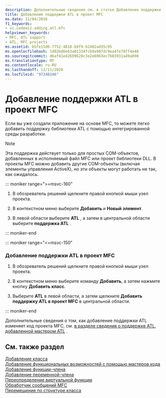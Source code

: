 ```yaml
---
description: Дополнительные сведения см. в статье Добавление поддержки ATL в проект MFC.
title: Добавление поддержки ATL в проект MFC
ms.date: 11/04/2016
f1_keywords:
- vc.codewiz.adding.atl.mfc
helpviewer_keywords:
- MFC, ATL support
- ATL, MFC projects
ms.assetid: b5fe15d6-7752-4818-b9f9-62482ad35c95
ms.openlocfilehash: 1d02bd6e63a01334fcb9a907dc9ea4fe78ff4a48
ms.sourcegitcommit: d6af41e42699628c3e2e6063ec7b03931a49a098
ms.translationtype: MT
ms.contentlocale: ru-RU
ms.lasthandoff: 12/11/2020
ms.locfileid: "97248246"
---
```

# <a name="adding-atl-support-to-your-mfc-project"></a>Добавление поддержки ATL в проект MFC

Если вы уже создали приложение на основе MFC, то можете легко добавить поддержку библиотеки ATL с помощью интегрированной среды разработки.

> [!NOTE]
> Эта поддержка действует только для простых COM-объектов, добавленных в исполняемый файл MFC или проект библиотеки DLL. В проекты MFC можно добавить другие COM-объекты (включая элементы управления ActiveX), но эти объекты могут работать не так, как ожидалось.

::: moniker range=">=msvc-160"

1. В обозреватель решений щелкните правой кнопкой мыши узел проекта.

1. В контекстном меню выберите **Добавить** и **Новый элемент**.

1. В левой области выберите **ATL** , а затем в центральной области выберите **поддержка ATL** .

::: moniker-end

::: moniker range="<=msvc-150"

### <a name="to-add-atl-support-to-your-mfc-project"></a>Добавление поддержки ATL в проект MFC

1. В обозреватель решений щелкните правой кнопкой мыши узел проекта.

1. В контекстном меню выберите команду **Добавить**, а затем нажмите кнопку **Добавить класс**.

1. Выберите **ATL** в левой области, а затем щелкните **Добавить поддержку ATL в проект MFC** в центральной области.

::: moniker-end

Дополнительные сведения о том, как добавление поддержки ATL изменяет код проекта MFC, см. [в разделе сведения о поддержке ATL, добавленной мастером ATL](../../mfc/reference/details-of-atl-support-added-by-the-atl-wizard.md) .

## <a name="see-also"></a>См. также раздел

[Добавление класса](../../ide/adding-a-class-visual-cpp.md)<br/>
[Добавление функциональных возможностей с помощью мастеров кода](../../ide/adding-functionality-with-code-wizards-cpp.md)<br/>
[Добавление функции-члена](../../ide/adding-a-member-function-visual-cpp.md)<br/>
[Добавление переменной-члена](../../ide/adding-a-member-variable-visual-cpp.md)<br/>
[Переопределение виртуальной функции](../../ide/overriding-a-virtual-function-visual-cpp.md)<br/>
[Обработчик сообщений MFC](../../mfc/reference/adding-an-mfc-message-handler.md)<br/>
[Перемещение по структуре класса](../../ide/navigate-code-cpp.md)
